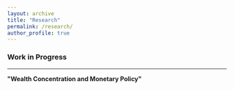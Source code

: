 ```yaml
---
layout: archive
title: "Research"
permalink: /research/
author_profile: true
---
```


### Work in Progress
---

**"Wealth Concentration and Monetary Policy"**<br>
    <br>
